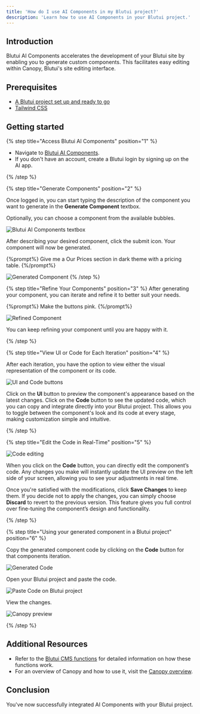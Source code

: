 ```yaml
---
title: 'How do I use AI Components in my Blutui project?'
description: 'Learn how to use AI Components in your Blutui project.'
---
```


## Introduction

Blutui AI Components accelerates the development of your Blutui site by enabling you to generate custom components. This facilitates easy editing within Canopy, Blutui's site editing interface.

## Prerequisites

- [A Blutui project set up and ready to go](https://dev.blutui.com/docs/getting-started/create)
- [Tailwind CSS](https://dev.blutui.com/guides/use-tailwind-css-in-a-project)

## Getting started

{% step title="Access Blutui AI Components" position="1" %}

- Navigate to [Blutui AI Components](https://blutui.ai).
- If you don't have an account, create a Blutui login by signing up on the AI app.

{% /step %}

{% step title="Generate Components" position="2" %}

Once logged in, you can start typing the description of the component you want to generate in the **Generate Component** textbox.

Optionally, you can choose a component from the available bubbles.

![Blutui AI Components textbox](https://cdn.blutui.com/uploads/assets/Dev/guides/ai-components/prompt-v2.png)

After describing your desired component, click the submit icon.
Your component will now be generated.

{%prompt%}
Give me a Our Prices section in dark theme with a pricing table.
{%/prompt%}

![Generated Component](https://cdn.blutui.com/uploads/assets/Dev/guides/ai-components/v2-1.png)
{% /step %}

{% step title="Refine Your Components" position="3" %}
After generating your component, you can iterate and refine it to better suit your needs.

{%prompt%}
Make the buttons pink.
{%/prompt%}

![Refined Component](https://cdn.blutui.com/uploads/assets/Dev/guides/ai-components/v2-2.png)

You can keep refining your component until you are happy with it.

{% /step %}

{% step title="View UI or Code for Each Iteration" position="4" %}

After each iteration, you have the option to view either the visual representation of the component or its code.

![UI and Code buttons](https://cdn.blutui.com/uploads/assets/Dev/guides/ai-components/v2-3.png)

Click on the **UI** button to preview the component's appearance based on the latest changes.
Click on the **Code** button to see the updated code, which you can copy and integrate directly into your Blutui project.
This allows you to toggle between the component's look and its code at every stage, making customization simple and intuitive.

{% /step %}

{% step title="Edit the Code in Real-Time" position="5" %}

![Code editing](https://cdn.blutui.com/uploads/assets/Dev/guides/ai-components/v2-4.png)

When you click on the **Code** button, you can directly edit the component’s code. Any changes you make will instantly update the UI preview on the left side of your screen, allowing you to see your adjustments in real time.

Once you're satisfied with the modifications, click **Save Changes** to keep them.
If you decide not to apply the changes, you can simply choose **Discard** to revert to the previous version.
This feature gives you full control over fine-tuning the component’s design and functionality.

{% /step %}

{% step title="Using your generated component in a Blutui project" position="6" %}

Copy the generated component code by clicking on the **Code** button for that components iteration.

![Generated Code](https://cdn.blutui.com/uploads/assets/Dev/guides/ai-components/v2-6.png)

Open your Blutui project and paste the code.

![Paste Code on Blutui project](https://cdn.blutui.com/uploads/assets/Dev/guides/ai-components/v2-7.png)

View the changes.

![Canopy preview](https://cdn.blutui.com/uploads/assets/Dev/guides/ai-components/v2-8.png)

{% /step %}

## Additional Resources

- Refer to the [Blutui CMS functions](https://dev.blutui.com/docs/canvas/functions/cms) for detailed information on how these functions work.
- For an overview of Canopy and how to use it, visit the [Canopy overview](https://help.blutui.com/dashboard/site-dashboard/canopy/canopy-overview).

## Conclusion

You've now successfully integrated AI Components with your Blutui project.
